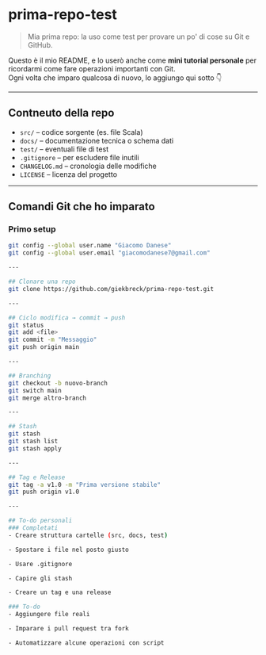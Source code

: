# prima-repo-test

> Mia prima repo: la uso come test per provare un po' di cose su Git e GitHub.

Questo è il mio README, e lo userò anche come **mini tutorial personale** per ricordarmi come fare operazioni importanti con Git.  
Ogni volta che imparo qualcosa di nuovo, lo aggiungo qui sotto 👇

---

##  Contneuto della repo
- `src/` – codice sorgente (es. file Scala)
- `docs/` – documentazione tecnica o schema dati
- `test/` – eventuali file di test
- `.gitignore` – per escludere file inutili
- `CHANGELOG.md` – cronologia delle modifiche
- `LICENSE` – licenza del progetto

---

##  Comandi Git che ho imparato

###  Primo setup
```bash
git config --global user.name "Giacomo Danese"
git config --global user.email "giacomodanese7@gmail.com"

---

## Clonare una repo
git clone https://github.com/giekbreck/prima-repo-test.git

---

## Ciclo modifica → commit → push
git status
git add <file>
git commit -m "Messaggio"
git push origin main

---

## Branching
git checkout -b nuovo-branch
git switch main
git merge altro-branch

---

## Stash
git stash
git stash list
git stash apply

---

## Tag e Release
git tag -a v1.0 -m "Prima versione stabile"
git push origin v1.0

---

## To-do personali
### Completati
- Creare struttura cartelle (src, docs, test)

- Spostare i file nel posto giusto

- Usare .gitignore

- Capire gli stash

- Creare un tag e una release

### To-do
- Aggiungere file reali

- Imparare i pull request tra fork

- Automatizzare alcune operazioni con script

